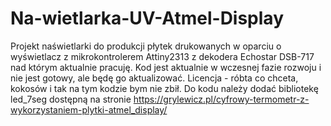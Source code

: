 # Na-wietlarka-UV-Atmel-Display
Projekt naświetlarki do produkcji płytek drukowanych w oparciu o wyświetlacz z mikrokontrolerem Attiny2313 z dekodera Echostar DSB-717 nad którym aktualnie pracuję. Kod jest aktualnie w wczesnej fazie rozwoju i nie jest gotowy, ale będę go aktualizować. 
Licencja - róbta co chceta, kokosów i tak na tym kodzie bym nie zbił.
Do kodu należy dodać bibliotekę led_7seg dostępną na stronie https://grylewicz.pl/cyfrowy-termometr-z-wykorzystaniem-plytki-atmel_display/
